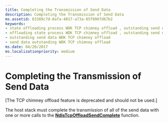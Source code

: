 ```yaml
---
title: Completing the Transmission of Send Data
description: Completing the Transmission of Send Data
ms.assetid: 63389c7d-8afa-4017-a73a-05f896fd67b2
keywords:
- state offloading process WDK TCP chimney offload , outstanding send data
- offloading state process WDK TCP chimney offload , outstanding send data
- outstanding send data WDK TCP chimney offload
- send data outstanding WDK TCP chimney offload
ms.date: 04/20/2017
ms.localizationpriority: medium
---
```


# Completing the Transmission of Send Data


\[The TCP chimney offload feature is deprecated and should not be used.\]




The host stack must complete the transmission of all of the send data with one or more calls to the [**NdisTcpOffloadSendComplete**](https://msdn.microsoft.com/library/windows/hardware/ff564609) function.

 

 





